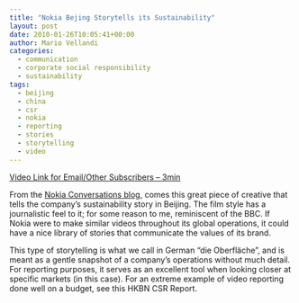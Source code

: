 ```yaml
---
title: "Nokia Bejing Storytells its Sustainability"
layout: post
date: 2010-01-26T10:05:41+00:00
author: Mario Vellandi
categories:
  - communication
  - corporate social responsibility
  - sustainability
tags:
  - beijing
  - china
  - csr
  - nokia
  - reporting
  - stories
  - storytelling
  - video
---
```

[Video Link for Email/Other Subscribers &#8211; 3min](http://www.youtube.com/watch?v=l9twkkUgIoY)

From the [Nokia Conversations blog](http://conversations.nokia.com/2010/01/22/nokia-in-beijing-sustainability-begins-in-the-back-yard/), comes this great piece of creative that tells the company&#8217;s sustainability story in Beijing. The film style has a journalistic feel to it; for some reason to me, reminiscent of the BBC. If Nokia were to make similar videos throughout its global operations, it could have a nice library of stories that communicate the values of its brand.

This type of storytelling is what we call in German &#8220;die Oberfläche&#8221;, and is meant as a gentle snapshot of a company&#8217;s operations without much detail. For reporting purposes, it serves as an excellent tool when looking closer at specific markets (in this case). For an extreme example of video reporting done well on a budget, see this HKBN CSR Report.
